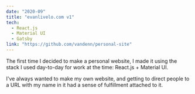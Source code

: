 ```yaml
---
date: "2020-09"
title: "evanlivelo.com v1"
tech:
  - React.js
  - Material UI
  - Gatsby
link: "https://github.com/vandenn/personal-site"
---
```


The first time I decided to make a personal website, I made it using the stack I used day-to-day for work at the time: React.js + Material UI.

I've always wanted to make my own website, and getting to direct people to a URL with my name in it had a sense of fulfillment attached to it.
